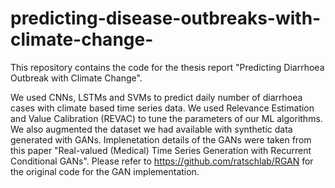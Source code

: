 # predicting-disease-outbreaks-with-climate-change-

This repository contains the code for the thesis report "Predicting Diarrhoea Outbreak with Climate Change".

We used CNNs, LSTMs and SVMs to predict daily number of diarrhoea cases with climate based time series data.
We used Relevance Estimation and Value Calibration (REVAC) to tune the parameters of our ML algorithms. 
We also augmented the dataset we had available with synthetic data generated with GANs.
Implenetation details of the GANs were taken from this paper "Real-valued (Medical) Time Series Generation with Recurrent Conditional GANs".
Please refer to https://github.com/ratschlab/RGAN for the original code for the GAN implementation.

